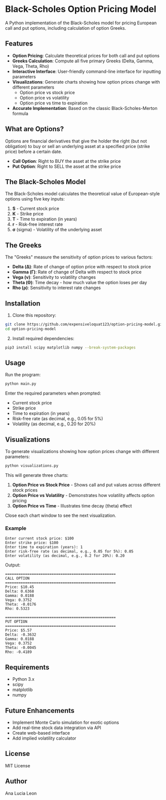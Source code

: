 # Black-Scholes Option Pricing Model

A Python implementation of the Black-Scholes model for pricing European call and put options, including calculation of option Greeks.

## Features

- **Option Pricing**: Calculate theoretical prices for both call and put options
- **Greeks Calculation**: Compute all five primary Greeks (Delta, Gamma, Vega, Theta, Rho)
- **Interactive Interface**: User-friendly command-line interface for inputting parameters
- **Visualizations**: Generate charts showing how option prices change with different parameters
  - Option price vs stock price
  - Option price vs volatility
  - Option price vs time to expiration
- **Accurate Implementation**: Based on the classic Black-Scholes-Merton formula

## What are Options?

Options are financial derivatives that give the holder the right (but not obligation) to buy or sell an underlying asset at a specified price (strike price) before a certain date.

- **Call Option**: Right to BUY the asset at the strike price
- **Put Option**: Right to SELL the asset at the strike price

## The Black-Scholes Model

The Black-Scholes model calculates the theoretical value of European-style options using five key inputs:

1. **S** - Current stock price
2. **K** - Strike price
3. **T** - Time to expiration (in years)
4. **r** - Risk-free interest rate
5. **σ** (sigma) - Volatility of the underlying asset

## The Greeks

The "Greeks" measure the sensitivity of option prices to various factors:

- **Delta (Δ)**: Rate of change of option price with respect to stock price
- **Gamma (Γ)**: Rate of change of Delta with respect to stock price
- **Vega (ν)**: Sensitivity to volatility changes
- **Theta (Θ)**: Time decay - how much value the option loses per day
- **Rho (ρ)**: Sensitivity to interest rate changes

## Installation

1. Clone this repository:
```bash
git clone https://github.com/expensiveloquat123/option-pricing-model.git
cd option-pricing-model
```

2. Install required dependencies:
```bash
pip3 install scipy matplotlib numpy --break-system-packages
```

## Usage

Run the program:
```bash
python main.py
```

Enter the required parameters when prompted:
- Current stock price
- Strike price
- Time to expiration (in years)
- Risk-free rate (as decimal, e.g., 0.05 for 5%)
- Volatility (as decimal, e.g., 0.20 for 20%)

## Visualizations

To generate visualizations showing how option prices change with different parameters:
```bash
python visualizations.py
```

This will generate three charts:
1. **Option Price vs Stock Price** - Shows call and put values across different stock prices
2. **Option Price vs Volatility** - Demonstrates how volatility affects option pricing
3. **Option Price vs Time** - Illustrates time decay (theta) effect

Close each chart window to see the next visualization.

### Example
```
Enter current stock price: $100
Enter strike price: $100
Enter time to expiration (years): 1
Enter risk-free rate (as decimal, e.g., 0.05 for 5%): 0.05
Enter volatility (as decimal, e.g., 0.2 for 20%): 0.20
```

Output:
```
==================================================
CALL OPTION
==================================================
Price: $10.45
Delta: 0.6368
Gamma: 0.0188
Vega: 0.3752
Theta: -0.0176
Rho: 0.5323

==================================================
PUT OPTION
==================================================
Price: $5.57
Delta: -0.3632
Gamma: 0.0188
Vega: 0.3752
Theta: -0.0045
Rho: -0.4189
```

## Requirements

- Python 3.x
- scipy
- matplotlib
- numpy

## Future Enhancements

- Implement Monte Carlo simulation for exotic options
- Add real-time stock data integration via API
- Create web-based interface
- Add implied volatility calculator

## License

MIT License

## Author

Ana Lucia Leon